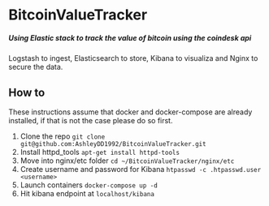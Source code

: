 
# BitcoinValueTracker
##### Using Elastic stack to track the value of bitcoin using the coindesk api
Logstash to ingest, Elasticsearch to store, Kibana to visualiza and Nginx to secure the data.

## How to
These instructions assume that docker and docker-compose are already installed, if that is not the case please do so first.
1. Clone the repo `git clone git@github.com:AshleyDD1992/BitcoinValueTracker.git￼`
2. Install httpd_tools `apt-get install httpd-tools`
3. Move into nginx/etc folder `cd ~/BitcoinValueTracker/nginx/etc`
4. Create username and password for Kibana `htpasswd -c .htpasswd.user <username>`
5. Launch containers `docker-compose up -d`
6. Hit kibana endpoint at `localhost/kibana`
